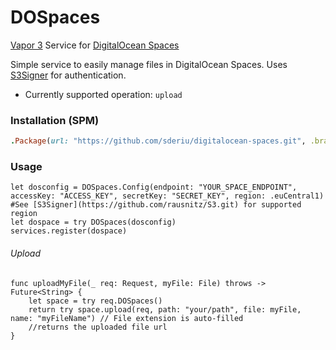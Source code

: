 # DOSpaces

[Vapor 3](https://vapor.codes/) Service for [DigitalOcean Spaces](https://developers.digitalocean.com/documentation/spaces/)

Simple service to easily manage files in DigitalOcean Spaces.
Uses [S3Signer](https://github.com/rausnitz/S3.git) for authentication.

* Currently supported operation: `upload`

### Installation (SPM)
 ```ruby
.Package(url: "https://github.com/sderiu/digitalocean-spaces.git", .branch("master"))
 ```

### Usage
```
let dosconfig = DOSpaces.Config(endpoint: "YOUR_SPACE_ENDPOINT", accessKey: "ACCESS_KEY", secretKey: "SECRET_KEY", region: .euCentral1) #See [S3Signer](https://github.com/rausnitz/S3.git) for supported region
let dospace = try DOSpaces(dosconfig)
services.register(dospace)
```
###### Upload
```
func uploadMyFile(_ req: Request, myFile: File) throws -> Future<String> {
    let space = try req.DOSpaces()
    return try space.upload(req, path: "your/path", file: myFile, name: "myFileName") // File extension is auto-filled
    //returns the uploaded file url
}
```

